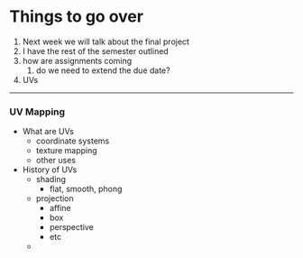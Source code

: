 # Things to go over
1. Next week we will talk about the final project
2. I have the rest of the semester outlined
3. how are assignments coming
	1. do we need to extend the due date?
4. UVs

---

### UV Mapping
- What are UVs
	- coordinate systems
	- texture mapping
	- other uses
- History of UVs
	- shading
		- flat, smooth, phong
	- projection
		- affine
		- box
		- perspective
		- etc
	- 